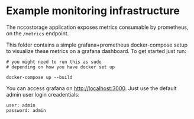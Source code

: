 # Example monitoring infrastructure

The nccostorage application exposes metrics consumable by prometheus, on the `/metrics` endpoint.

This folder contains a simple grafana+prometheus docker-compose setup to visualize these metrics on a grafana dashboard. To get started just run:

```
# you might need to run this as sudo
# depending on how you have docker set up

docker-compose up --build
```

You can access grafana on [http://localhost:3000](http://localhost:3000). Just use the default admin user login creadentials:

```
user: admin
password: admin
```
